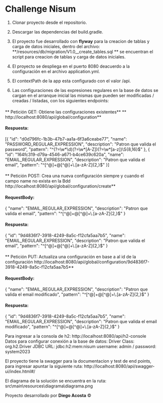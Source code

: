 # **Challenge Nisum**

1. Clonar proyecto desde el repositorio.

2. Descargar las dependencias del build.gradle.

3. El proyecto fue desarrollado con **flyway** para la creacion de tablas y carga de datos iniciales, dentro del archivo: **/resources/db/migration/V1.0__create_tables.sql ** se encuentran el script para creacion de tablas y carga de datos iniciales.

4. El proyecto se despliega en el puerto 8080 deacuerdo a la configuración en el archivo application.yml.

5. El contextPath de la app esta configurado con el valor /api.

6. Las configuraciones de las expresiones regulares en la base de datos se cargan en el arranque inicial las mismas que pueden ser modificadas / creadas / listadas, con los siguientes endpoints: 
#### 
**  Petición GET:  Obtiene las configuraciones existentes**
** http://localhost:8080/api/global/configuration**
  
#### Respuesta:
[{
        "id": "d0d796fc-1b3b-47b7-aa1a-6f3a6ceabe77",
        "name": "PASSWORD_REGULAR_EXPRESSION",
        "description": "Patron que valida el password",
        "pattern": "^(?=\\w*\\d)(?=\\w*[A-Z])(?=\\w*[a-z])\\S{8,16}$"
    },
    {
        "id": "164fc319-d79a-4546-a671-b4ce639c620a",
        "name": "EMAIL_REGULAR_EXPRESSION",
        "description": "Patron que valida el email",
        "pattern": "^[^@]+@[^@]+\\.[a-zA-Z]{2,}$"
    }]

#### 
**  Petición POST:  Crea una nueva configuración siempre y cuando el campo name no exista en la Bdd
  http://localhost:8080/api/global/configuration/create**

#### RequestBody:
{
    "name": "EMAIL_REGULAR_EXPRESSION",
    "description": "Patron que valida el email",
    "pattern": "^[^@]+@[^@]+\\.[a-zA-Z]{2,}$"
}

#### Respuesta:

{
	"id": "9d4836f7-3918-4249-8a5c-f12cfa5aa7b5",
    "name": "EMAIL_REGULAR_EXPRESSION",
    "description": "Patron que valida el email",
    "pattern": "^[^@]+@[^@]+\\.[a-zA-Z]{2,}$"
}

#### 
**  Petición PUT:  Actualiza una  configuración en base a al id de la configuración 
  http://localhost:8080/api/global/configuration/9d4836f7-3918-4249-8a5c-f12cfa5aa7b5**

#### RequestBody:
{
    "name": "EMAIL_REGULAR_EXPRESSION",
    "description": "Patron que valida el email modificado",
    "pattern": "^[^@]+@[^@]+\\.[a-zA-Z]{2,}$"
}

#### Respuesta:

{
	"id": "9d4836f7-3918-4249-8a5c-f12cfa5aa7b5",
    "name": "EMAIL_REGULAR_EXPRESSION",
    "description": "Patron que valida el email modificado",
    "pattern": "^[^@]+@[^@]+\\.[a-zA-Z]{2,}$"
}


Para ingresar a la consola de h2: http://localhost:8080/api/h2-console Datos para configurar conexión a la base de datos: Driver Class: org.h2.Driver JDBC URL: jdbc:h2:mem:nisum username: admin  /  password: system2023

El proyecto tiene la swagger para la documentacion y test de end points, para ingresar apuntar la siguiente ruta: http://localhost:8080/api/swagger-ui/index.html#/

El diagrama de la solución se encuentra en la ruta: src\main\resources\diagrama\diagrama.png

Proyecto desarrollado por **Diego Acosta** &copy;
